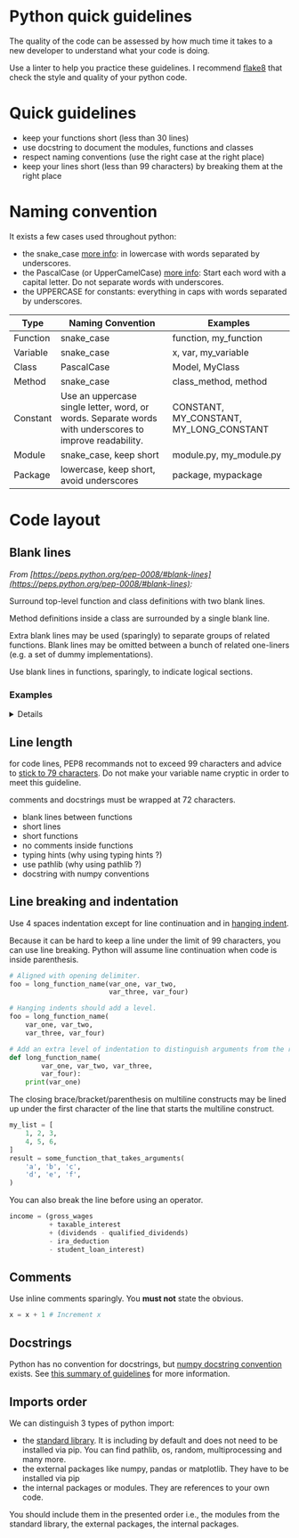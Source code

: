 # Python quick guidelines

The quality of the code can be assessed by how much time it takes to a new developer to understand what your code is doing.

Use a linter to help you practice these guidelines. I recommend [flake8](https://pypi.python.org/pypi/flake8/) that check the style and quality of your python code.

# Quick guidelines

- keep your functions short (less than 30 lines)
- use docstring to document the modules, functions and classes
- respect naming conventions (use the right case at the right place)
- keep your lines short (less than 99 characters) by breaking them at the right place

# Naming convention

It exists a few cases used throughout python:
- the snake_case [more info](https://en.wikipedia.org/wiki/Snake_case): in lowercase with words separated by underscores.
- the PascalCase (or UpperCamelCase) [more info](https://en.wikipedia.org/wiki/Camel_case): Start each word with a capital letter. Do not separate words with underscores.
- the UPPERCASE for constants: everything in caps with words separated by underscores.

| Type | Naming Convention | Examples |
| ---- | ----------------- | -------- |
| Function | snake_case | function, my_function |
| Variable | snake_case | x, var, my_variable |
| Class | PascalCase | Model, MyClass |
| Method | snake_case | class_method, method |
| Constant | Use an uppercase single letter, word, or words. Separate words with underscores to improve readability. | CONSTANT, MY_CONSTANT, MY_LONG_CONSTANT |
| Module | snake_case, keep short | module.py, my_module.py |
| Package | lowercase, keep short, avoid underscores | package, mypackage |


# Code layout

## Blank lines

_From [https://peps.python.org/pep-0008/#blank-lines](https://peps.python.org/pep-0008/#blank-lines):_

Surround top-level function and class definitions with two blank lines.

Method definitions inside a class are surrounded by a single blank line.

Extra blank lines may be used (sparingly) to separate groups of related functions. Blank lines may be omitted between a bunch of related one-liners (e.g. a set of dummy implementations).

Use blank lines in functions, sparingly, to indicate logical sections.


### Examples
<details>

```python
def foo(): # top-level function
    something = 5


def bar(): # top-level function
    somethingelse = 42
```

```python
class A: # class
    CONSTANT = 2

    def foo(self): # method
        """bla.
        
        Returns
        -------
        int:
            the bla.
        """
        bla = self.CONSTANT

        return bla

    def bar(self, height: int = 10): # method
        """Compute the height.
        
        Parameters
        ----------
        height : int
            the new height.
        """
        bla = height


class B: # class
    pass
```
</details>

## Line length

for code lines, PEP8 recommands not to exceed 99 characters and advice to [stick to 79 characters](https://peps.python.org/pep-0008/#maximum-line-length). Do not make your variable name cryptic in order to meet this guideline.

comments and docstrings must be wrapped at 72 characters.
- blank lines between functions
- short lines
- short functions
- no comments inside functions
- typing hints (why using typing hints ?)
- use pathlib (why using pathlib ?)
- docstring with numpy conventions

## Line breaking and indentation

Use 4 spaces indentation except for line continuation and in [hanging indent](https://peps.python.org/pep-0008/#fn-hi).

Because it can be hard to keep a line under the limit of 99 characters, you can use line breaking. Python will assume line continuation when code is inside parenthesis.

```python
# Aligned with opening delimiter.
foo = long_function_name(var_one, var_two,
                         var_three, var_four)

# Hanging indents should add a level.
foo = long_function_name(
    var_one, var_two,
    var_three, var_four)

# Add an extra level of indentation to distinguish arguments from the rest.
def long_function_name(
        var_one, var_two, var_three,
        var_four):
    print(var_one)
```

The closing brace/bracket/parenthesis on multiline constructs may be lined up under the first character of the line that starts the multiline construct.

```python
my_list = [
    1, 2, 3,
    4, 5, 6,
]
result = some_function_that_takes_arguments(
    'a', 'b', 'c',
    'd', 'e', 'f',
)
```

You can also break the line before using an operator.

```python
income = (gross_wages
          + taxable_interest
          + (dividends - qualified_dividends)
          - ira_deduction
          - student_loan_interest)
```

## Comments

Use inline comments sparingly. You **must not** state the obvious.

```python
x = x + 1 # Increment x
```

## Docstrings

Python has no convention for docstrings, but [numpy docstring convention](https://numpydoc.readthedocs.io/en/latest/format.html) exists. See [this summary of guidelines](https://github.com/MarcBresson/write-better-commit-messages) for more information.

## Imports order

We can distinguish 3 types of python import:
- the [standard library](https://docs.python.org/3/library/). It is including by default and does not need to be installed via pip. You can find pathlib, os, random, multiprocessing and many more.
- the external packages like numpy, pandas or matplotlib. They have to be installed via pip
- the internal packages or modules. They are references to your own code.

You should include them in the presented order i.e., the modules from the standard library, the external packages, the internal packages.
